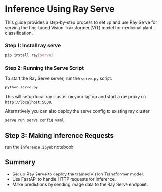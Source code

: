 # Inference Using Ray Serve

This guide provides a step-by-step process to set up and use Ray Serve for serving the fine-tuned Vision Transformer (ViT) model for medicinal plant classification.

### Step 1: Install ray serve
```bash
pip install ray[serve]
```

### Step 2: Running the Serve Script
To start the Ray Serve server, run the `serve.py` script:

```bash
python serve.py
```
This will setup local ray cluster on your laptop
and start a ray proxy on `http://localhost:5000`.

Alternatively you can also deploy the serve config to existing ray cluster
```bash
serve run serve_config.yaml
```

## Step 3: Making Inference Requests
run the ``inference.ipynb`` notebook




## Summary
- Set up Ray Serve to deploy the trained Vision Transformer model.
- Use FastAPI to handle HTTP requests for inference.
- Make predictions by sending image data to the Ray Serve endpoint.

